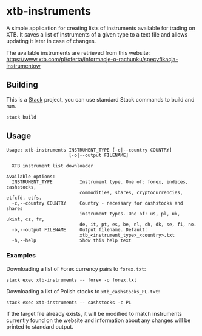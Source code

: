 # xtb-instruments

A simple application for creating lists of instruments available for trading on
XTB. It saves a list of instruments of a given type to a text file and allows
updating it later in case of changes.

The available instruments are retrieved from this website:
https://www.xtb.com/pl/oferta/informacje-o-rachunku/specyfikacja-instrumentow

## Building

This is a [Stack](https://docs.haskellstack.org/) project, you can use standard
Stack commands to build and run.

```
stack build
```

## Usage

```
Usage: xtb-instruments INSTRUMENT_TYPE [-c|--country COUNTRY]
                       [-o|--output FILENAME]

  XTB instrument list downloader

Available options:
  INSTRUMENT_TYPE          Instrument type. One of: forex, indices, cashstocks,
                           commodities, shares, cryptocurrencies, etfcfd, etfs.
  -c,--country COUNTRY     Country - necessary for cashstocks and shares
                           instrument types. One of: us, pl, uk, ukint, cz, fr,
                           de, it, pt, es, be, nl, ch, dk, se, fi, no.
  -o,--output FILENAME     Output filename. Default:
                           xtb_<instrument_type>_<country>.txt
  -h,--help                Show this help text
```

### Examples 

Downloading a list of Forex currency pairs to `forex.txt`:

```
stack exec xtb-instruments -- forex -o forex.txt
```

Downloading a list of Polish stocks to `xtb_cashstocks_PL.txt`:

```
stack exec xtb-instruments -- cashstocks -c PL
```

If the target file already exists, it will be modified to match instruments
currently found on the website and information about any changes will be printed
to standard output.
